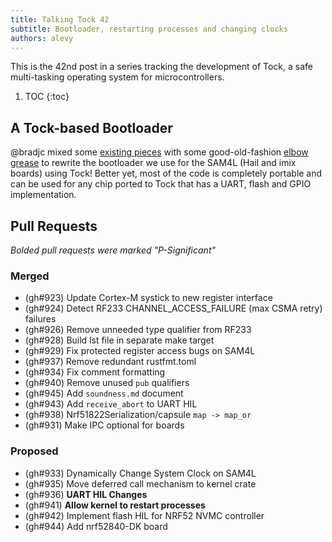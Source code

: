 ```yaml
---
title: Talking Tock 42
subtitle: Bootloader, restarting processes and changing clocks
authors: alevy
---
```


This is the 42nd post in a series tracking the development of Tock, a safe
multi-tasking operating system for microcontrollers.

1. TOC
{:toc}

## A Tock-based Bootloader

@bradjc mixed some [existing
pieces](https://github.com/thejpster/tockloader-proto-rs) with some
good-old-fashion [elbow grease](https://github.com/tock/tock-bootloader/pull/9)
to rewrite the bootloader we use for the SAM4L (Hail and imix boards) using
Tock! Better yet, most of the code is completely portable and can be used for
any chip ported to Tock that has a UART, flash and GPIO implementation.

## Pull Requests

_Bolded pull requests were marked "P-Significant"_

### Merged

  * (gh#923) Update Cortex-M systick to new register interface
  * (gh#924) Detect RF233 CHANNEL_ACCESS_FAILURE (max CSMA retry) failures
  * (gh#926) Remove unneeded type qualifier from RF233
  * (gh#928) Build lst file in separate make target
  * (gh#929) Fix protected register access bugs on SAM4L
  * (gh#937) Remove redundant rustfmt.toml
  * (gh#934) Fix comment formatting
  * (gh#940) Remove unused `pub` qualifiers
  * (gh#945) Add `soundness.md` document
  * (gh#943) Add `receive_abort` to UART HIL
  * (gh#938) Nrf51822Serialization/capsule `map -> map_or`
  * (gh#931) Make IPC optional for boards


### Proposed

  * (gh#933) Dynamically Change System Clock on SAM4L
  * (gh#935) Move deferred call mechanism to kernel crate
  * (gh#936) **UART HIL Changes**
  * (gh#941) **Allow kernel to restart processes**
  * (gh#942) Implement flash HIL for NRF52 NVMC controller
  * (gh#944) Add nrf52840-DK board

